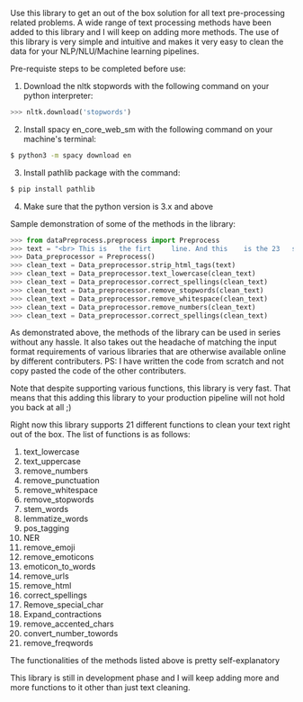 Use this library to get an out of the box solution for all text pre-processing related problems. 
A wide range of text processing methods have been added to this library and I will keep on adding more methods.
The use of this library is very simple and intuitive and makes it very easy to clean the data for your NLP/NLU/Machine learning pipelines.

Pre-requiste steps to be completed before use:

1. Download the nltk stopwords with the following command on your python interpreter:

```python
>>> nltk.download('stopwords')
```

2. Install spacy en_core_web_sm with the following command on your machine's terminal:

```bash
$ python3 -m spacy download en
```

3. Install pathlib package with the command:

```bash
$ pip install pathlib
```

4. Make sure that the python version is 3.x and above


Sample demonstration of some of the methods in the library:

```python
>>> from dataPreprocess.preprocess import Preprocess
>>> text = "<br> This is   the firt     line. And this    is the 23   secodn lie. </br>"
>>> Data_preprocessor = Preprocess()
>>> clean_text = Data_preprocessor.strip_html_tags(text)
>>> clean_text = Data_preprocessor.text_lowercase(clean_text)
>>> clean_text = Data_preprocessor.correct_spellings(clean_text)
>>> clean_text = Data_preprocessor.remove_stopwords(clean_text)
>>> clean_text = Data_preprocessor.remove_whitespace(clean_text)
>>> clean_text = Data_preprocessor.remove_numbers(clean_text)
>>> clean_text = Data_preprocessor.correct_spellings(clean_text)
```

As demonstrated above, the methods of the library can be used in series without any hassle. It also takes out the headache of matching
the input format requirements of various libraries that are otherwise available online by different contributers.
PS: I have written the code from scratch and not copy pasted the code of the other contributers.

Note that despite supporting various functions, this library is very fast. That means that this adding this library to your production
pipeline will not hold you back at all ;)

Right now this library supports 21 different functions to clean your text right out of the box.
The list of functions is as follows:

1. text_lowercase
2. text_uppercase
3. remove_numbers
4. remove_punctuation
5. remove_whitespace
6. remove_stopwords
7. stem_words
8. lemmatize_words
9. pos_tagging
10. NER
11. remove_emoji
12. remove_emoticons
13. emoticon_to_words
14. remove_urls
15. remove_html
16. correct_spellings
17. Remove_special_char
18. Expand_contractions
19. remove_accented_chars
20. convert_number_towords
21. remove_freqwords

The functionalities of the methods listed above is pretty self-explanatory

This library is still in development phase and I will keep adding more and more functions to it other than just text cleaning.